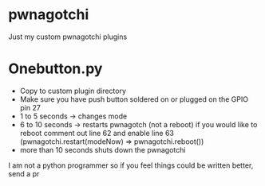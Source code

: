 # pwnagotchi

Just my custom pwnagotchi plugins

# Onebutton.py

- Copy to custom plugin directory
- Make sure you have push button soldered on or plugged on the GPIO pin 27
- 1 to 5 seconds -> changes mode
- 6 to 10 seconds -> restarts pwnagotch (not a reboot) if you would like to reboot comment out line 62 and enable line 63 (pwnagotchi.restart(modeNow) => pwnagotchi.reboot())
- more than 10 seconds shuts down the pwnagotchi

I am not a python programmer so if you feel things could be written better, send a pr
